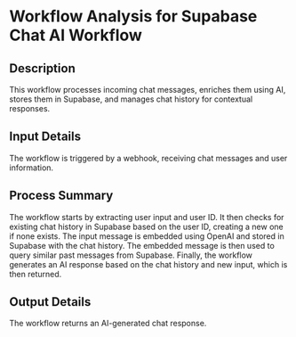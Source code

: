 # Workflow Analysis for Supabase Chat AI Workflow

## Description
This workflow processes incoming chat messages, enriches them using AI, stores them in Supabase, and manages chat history for contextual responses.

## Input Details
The workflow is triggered by a webhook, receiving chat messages and user information.

## Process Summary
The workflow starts by extracting user input and user ID. It then checks for existing chat history in Supabase based on the user ID, creating a new one if none exists. The input message is embedded using OpenAI and stored in Supabase with the chat history. The embedded message is then used to query similar past messages from Supabase. Finally, the workflow generates an AI response based on the chat history and new input, which is then returned.

## Output Details
The workflow returns an AI-generated chat response.
